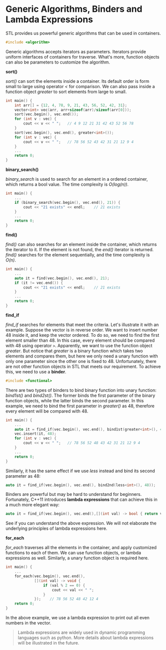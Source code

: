 # Generic Algorithms, Binders and Lambda Expressions

STL provides us powerful generic algorithms that can be used in containers.

```cpp
#include <algorithm>
```

Generic algorithms accepts iterators as parameters. Iterators provide uniform interfaces of containers for traverse. What's more, function objects can also be parameters to customize the algorithm.

**sort()**

*sort()* can sort the elements inside a container. Its default order is form small to large using operator *<* for comparison. We can also pass inside a function object *greater* to sort elements from large to small.

```cpp
int main() {
    int arr[] = {12, 4, 78, 9, 21, 43, 56, 52, 42, 31};
    vector<int> vec(arr, arr+sizeof(arr)/sizeof(arr[0]));
    sort(vec.begin(), vec.end());
    for (int v : vec) {
        cout << v << " ";	// 4 9 12 21 31 42 43 52 56 78
    }
    sort(vec.begin(), vec.end(), greater<int>());
    for (int v : vec) {
        cout << v << " ";	// 78 56 52 43 42 31 21 12 9 4
    }
    ...
    return 0;
}
```

**binary_search()** 

*binary_search* is used to search for an element in a ordered container, which returns a bool value. The time complexity is *O(log(n))*.

```cpp
int main() {
    ...
    if (binary_search(vec.begin(), vec.end(), 21)) {
        cout << "21 exists" << endl;	// 21 exists
    }
    ...
    return 0;
}
```

**find()** 

*find()* can also searches for an element inside the container, which returns the iterator to it. If the element is not found, the *end()* iterator is returned. *find()* searches for the element sequentially, and the time complexity is *O(n)*.

```cpp
int main() {
    ...
    auto it = find(vec.begin(), vec.end(), 21);
    if (it != vec.end()) {
        cout << "21 exists" << endl;	// 21 exists
    }
    ...
    return 0;
}
```

**find_if** 

*find_if* searches for elements that meet the criteria. Let's illustrate it with an example. Suppose the vector is in reverse order. We want to insert number 48 inside it, and keep the vector ordered. To do so, we need to find the first element smaller than 48. In this case, every element should be compared with 48 using operator `>`. Apparently, we want to use the function object *greater*. But notice that *greater* is a binary function which takes two elements and compares them, but here we only need a unary function with only one parameter since the other one is fixed to 48. Unfortunately, there are not other function objects in STL that meets our requirement. To achieve this, we need to use a **binder**.

```cpp
#include <functional>
```

There are two types of binders to bind binary function into unary function: *bind1st()* and *bind2st()*. The former binds the first parameter of the binary function objects, while the latter binds the second parameter. In this example, we need to bind the first parameter in *greater()* as 48, therefore every element will be compared with 48.

```cpp
int main() {
    ...
    auto it = find_if(vec.begin(), vec.end(), bind1st(greater<int>(), 48));
    vec.insert(it, 48);
    for (int v : vec) {
        cout << v << " ";	// 78 56 52 48 43 42 31 21 12 9 4
    }
    ...
    return 0;
}
```

Similarly, it has the same effect if we use *less* instead and bind its second parameter as 48:

```cpp
auto it = find_if(vec.begin(), vec.end(), bind2nd(less<int>(), 48));
```

Binders are powerful but may be hard to understand for beginners. Fortunately, C++11 introduces **lambda expressions** that can achieve this in a much more elegant way:

```cpp
auto it = find_if(vec.begin(), vec.end(),[](int val) -> bool { return val < 48; });
```

See if you can understand the above expression. We will not elaborate the underlying principles of lambda expressions here.

**for_each** 

*for_each* traverses all the elements in the container, and apply customized functions to each of them. We can use function objects, or lambda expressions as well. Similarly, a unary function object is required here.

```cpp
int main() {
    ...
    for_each(vec.begin(), vec.end(), 
             [](int val) -> void {
                 if (val % 2 == 0) {
                     cout << val << " ";
                 }
             });	// 78 56 52 48 42 12 4
	return 0;
}
```

In the above example, we use a lambda expression to print out all even numbers in the vector.

> Lambda expressions are widely used in dynamic programming languages such as python. More details about lambda expressions will be illustrated in the future.